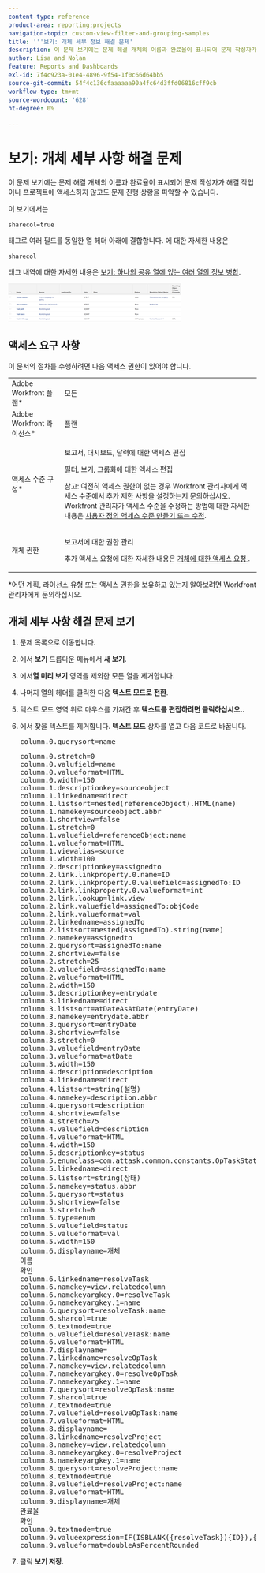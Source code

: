 ```yaml
---
content-type: reference
product-area: reporting;projects
navigation-topic: custom-view-filter-and-grouping-samples
title: '''보기: 개체 세부 정보 해결 문제'
description: 이 문제 보기에는 문제 해결 개체의 이름과 완료율이 표시되어 문제 작성자가 해결 작업이나 프로젝트에 액세스하지 않고도 문제 진행 상황을 파악할 수 있습니다.
author: Lisa and Nolan
feature: Reports and Dashboards
exl-id: 7f4c923a-01e4-4896-9f54-1f0c66d64bb5
source-git-commit: 54f4c136cfaaaaaa90a4fc64d3ffd06816cff9cb
workflow-type: tm+mt
source-wordcount: '628'
ht-degree: 0%

---
```


# 보기: 개체 세부 사항 해결 문제

이 문제 보기에는 문제 해결 개체의 이름과 완료율이 표시되어 문제 작성자가 해결 작업이나 프로젝트에 액세스하지 않고도 문제 진행 상황을 파악할 수 있습니다.

이 보기에서는

```
sharecol=true
```

태그로 여러 필드를 동일한 열 헤더 아래에 결합합니다. 에 대한 자세한 내용은

```
sharecol
```

태그 내역에 대한 자세한 내용은 [보기: 하나의 공유 열에 있는 여러 열의 정보 병합](../../../reports-and-dashboards/reports/custom-view-filter-grouping-samples/view-merge-columns.md).

![issue_custom_view_with_resolving_object_name_and_percent_complete.png](assets/issue-custom-view-350x77.png)

## 액세스 요구 사항

이 문서의 절차를 수행하려면 다음 액세스 권한이 있어야 합니다.

<table style="table-layout:auto"> 
 <col> 
 <col> 
 <tbody> 
  <tr> 
   <td role="rowheader">Adobe Workfront 플랜*</td> 
   <td> <p>모든</p> </td> 
  </tr> 
  <tr> 
   <td role="rowheader">Adobe Workfront 라이선스*</td> 
   <td> <p>플랜 </p> </td> 
  </tr> 
  <tr> 
   <td role="rowheader">액세스 수준 구성*</td> 
   <td> <p>보고서, 대시보드, 달력에 대한 액세스 편집</p> <p>필터, 보기, 그룹화에 대한 액세스 편집</p> <p>참고: 여전히 액세스 권한이 없는 경우 Workfront 관리자에게 액세스 수준에서 추가 제한 사항을 설정하는지 문의하십시오. Workfront 관리자가 액세스 수준을 수정하는 방법에 대한 자세한 내용은 <a href="../../../administration-and-setup/add-users/configure-and-grant-access/create-modify-access-levels.md" class="MCXref xref">사용자 정의 액세스 수준 만들기 또는 수정</a>.</p> </td> 
  </tr> 
  <tr> 
   <td role="rowheader">개체 권한</td> 
   <td> <p>보고서에 대한 권한 관리</p> <p>추가 액세스 요청에 대한 자세한 내용은 <a href="../../../workfront-basics/grant-and-request-access-to-objects/request-access.md" class="MCXref xref">개체에 대한 액세스 요청 </a>.</p> </td> 
  </tr> 
 </tbody> 
</table>

&#42;어떤 계획, 라이선스 유형 또는 액세스 권한을 보유하고 있는지 알아보려면 Workfront 관리자에게 문의하십시오.

## 개체 세부 사항 해결 문제 보기

1. 문제 목록으로 이동합니다.
1. 에서 **보기** 드롭다운 메뉴에서 **새 보기**.

1. 에서&#x200B;**열 미리 보기** 영역을 제외한 모든 열을 제거합니다.
1. 나머지 열의 헤더를 클릭한 다음 **텍스트 모드로 전환**.
1. 텍스트 모드 영역 위로 마우스를 가져간 후 **텍스트를 편집하려면 클릭하십시오.**.
1. 에서 찾을 텍스트를 제거합니다. **텍스트 모드** 상자를 열고 다음 코드로 바꿉니다.<pre>column.0.querysort=name</pre><pre>column.0.stretch=0<br>column.0.valufield=name<br>column.0.valueformat=HTML<br>column.0.width=150<br>column.1.descriptionkey=sourceobject<br>column.1.linkedname=direct<br>column.1.listsort=nested(referenceObject).HTML(name)<br>column.1.namekey=sourceobject.abbr<br>column.1.shortview=false<br>column.1.stretch=0<br>column.1.valuefield=referenceObject:name<br>column.1.valueformat=HTML<br>column.1.viewalias=source<br>column.1.width=100<br>column.2.descriptionkey=assignedto<br>column.2.link.linkproperty.0.name=ID<br>column.2.link.linkproperty.0.valuefield=assignedTo:ID<br>column.2.link.linkproperty.0.valueformat=int<br>column.2.link.lookup=link.view<br>column.2.link.valuefield=assignedTo:objCode<br>column.2.link.valueformat=val<br>column.2.linkedname=assignedTo<br>column.2.listsort=nested(assignedTo).string(name)<br>column.2.namekey=assignedto<br>column.2.querysort=assignedTo:name<br>column.2.shortview=false<br>column.2.stretch=25<br>column.2.valuefield=assignedTo:name<br>column.2.valueformat=HTML<br>column.2.width=150<br>column.3.descriptionkey=entrydate<br>column.3.linkedname=direct<br>column.3.listsort=atDateAsAtDate(entryDate)<br>column.3.namekey=entrydate.abbr<br>column.3.querysort=entryDate<br>column.3.shortview=false<br>column.3.stretch=0<br>column.3.valuefield=entryDate<br>column.3.valueformat=atDate<br>column.3.width=150<br>column.4.description=description<br>column.4.linkedname=direct<br>column.4.listsort=string(설명)<br>column.4.namekey=description.abbr<br>column.4.querysort=description<br>column.4.shortview=false<br>column.4.stretch=75<br>column.4.valuefield=description<br>column.4.valueformat=HTML<br>column.4.width=150<br>column.5.descriptionkey=status<br>column.5.enumclass=com.attask.common.constants.OpTaskStatusEnum<br>column.5.linkedname=direct<br>column.5.listsort=string(상태)<br>column.5.namekey=status.abbr<br>column.5.querysort=status<br>column.5.shortview=false<br>column.5.stretch=0<br>column.5.type=enum<br>column.5.valuefield=status<br>column.5.valueformat=val<br>column.5.width=150<br>column.6.displayname=개체 이름 확인<br>column.6.linkedname=resolveTask<br>column.6.namekey=view.relatedcolumn<br>column.6.namekeyargkey.0=resolveTask<br>column.6.namekeyargkey.1=name<br>column.6.querysort=resolveTask:name<br>column.6.sharcol=true<br>column.6.textmode=true<br>column.6.valuefield=resolveTask:name<br>column.6.valueformat=HTML<br>column.7.displayname=<br>column.7.linkedname=resolveOpTask<br>column.7.namekey=view.relatedcolumn<br>column.7.namekeyargkey.0=resolveOpTask<br>column.7.namekeyargkey.1=name<br>column.7.querysort=resolveOpTask:name<br>column.7.sharcol=true<br>column.7.textmode=true<br>column.7.valuefield=resolveOpTask:name<br>column.7.valueformat=HTML<br>column.8.displayname=<br>column.8.linkedname=resolveProject<br>column.8.namekey=view.relatedcolumn<br>column.8.namekeyargkey.0=resolveProject<br>column.8.namekeyargkey.1=name<br>column.8.querysort=resolveProject:name<br>column.8.textmode=true<br>column.8.valuefield=resolveProject:name<br>column.8.valueformat=HTML<br>column.9.displayname=개체 완료율 확인<br>column.9.textmode=true<br>column.9.valueexpression=IF(ISBLANK({resolveTask}){ID}),{resolveProject}.{percentComplete},IF(ISBLANK({resolveProject}){ID}),{resolveTask}.{percentComplete},&quot;)<br>column.9.valueformat=doubleAsPercentRounded</pre>

1. 클릭 **보기 저장**.
